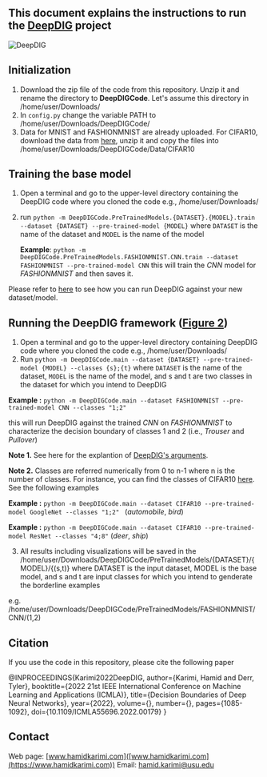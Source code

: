 
## This document explains the instructions to run the [DeepDIG](https://arxiv.org/pdf/1912.11460.pdf) project


![DeepDIG](http://cse.msu.edu/~karimiha/images/StepWiseDeepDIG.jpg)

## Initialization

1. Download the zip file of the code from this repository. Unzip it and rename the directory to **DeepDIGCode**. Let's assume this directory in /home/user/Downloads/
2.  In `config.py` change  the variable PATH to /home/user/Downloads/DeepDIGCode/
3. Data for MNIST and FASHIONMNIST are already uploaded. For CIFAR10, download the data from [here](https://www.cs.toronto.edu/~kriz/cifar-10-python.tar.gz), unzip it and copy the files into /home/user/Downloads/DeepDIGCode/Data/CIFAR10


## Training the base model

1. Open a terminal and go to the upper-level directory containing the DeepDIG code where you cloned the code e.g., /home/user/Downloads/
2. run `python -m DeepDIGCode.PreTrainedModels.{DATASET}.{MODEL}.train --dataset {DATASET} --pre-trained-model {MODEL}`
        where `DATASET` is the name of the dataset and `MODEL` is the name of the model
	
	**Example**: `python -m DeepDIGCode.PreTrainedModels.FASHIONMNIST.CNN.train --dataset FASHIONMNIST --pre-trained-model CNN` this will train the _CNN_ model for _FASHIONMNIST_ and then saves it.

Please refer to [here](https://github.com/hamidkarimi/DeepDIG/wiki/Run-DeepDIG-against-a-new-dataset-or-model) to see how you can run DeepDIG against your new dataset/model.

## Running the DeepDIG framework ([Figure 2](https://arxiv.org/pdf/1912.11460.pdf)) 

1. Open a terminal and go to the upper-level directory containing DeepDIG code where you cloned the code e.g., /home/user/Downloads/
2. Run `python -m DeepDIGCode.main --dataset {DATASET} --pre-trained-model {MODEL} --classes {s};{t}`
          where `DATASET` is the name of the dataset, `MODEL` is the name of the model, and s and t are two classes in the dataset for which you intend to DeepDIG 

**Example :** `python -m DeepDIGCode.main --dataset FASHIONMNIST --pre-trained-model CNN --classes "1;2" `

this will run DeepDIG against the trained _CNN_ on _FASHIONMNIST_ to characterize the decision boundary of classes 1 and 2 (i.e., _Trouser_ and _Pullover_) 

**Note 1.** See here for the explantion of [DeepDIG's arguments](https://github.com/hamidkarimi/DeepDIG/wiki/Arguments-explanation). 

**Note 2.** Classes are referred numerically from 0 to n-1 where n is the number of classes. For instance, you can find the classes of CIFAR10 [here](https://www.cs.toronto.edu/~kriz/cifar.html). See the following examples


**Example :** `python -m DeepDIGCode.main --dataset CIFAR10 --pre-trained-model GoogleNet --classes "1;2" `
 (_automobile_, _bird_)

**Example :** `python -m DeepDIGCode.main --dataset CIFAR10 --pre-trained-model ResNet --classes "4;8"`
(_deer_, _ship_)

3.  All results including visualizations will be saved in the /home/user/Downloads/DeepDIGCode/PreTrainedModels/{DATASET}/{MODEL}/{(s,t)}
    where DATASET is the input dataset, MODEL is the base model, and s and t are input classes for which you intend to genderate the borderline examples

 e.g. /home/user/Downloads/DeepDIGCode/PreTrainedModels/FASHIONMNIST/CNN/(1,2) 
    

## Citation

If you use the code in this repository, please cite the following paper

@INPROCEEDINGS{Karimi2022DeepDIG,
  author={Karimi, Hamid and Derr, Tyler},
  booktitle={2022 21st IEEE International Conference on Machine Learning and Applications (ICMLA)}, 
  title={Decision Boundaries of Deep Neural Networks}, 
  year={2022},
  volume={},
  number={},
  pages={1085-1092},
  doi={10.1109/ICMLA55696.2022.00179}
  }


## Contact
Web page: [www.hamidkarimi.com]([www.hamidkarimi.com](https://www.hamidkarimi.com))
Email: [hamid.karimi@usu.edu](hamid.karimi@usu.edu)
